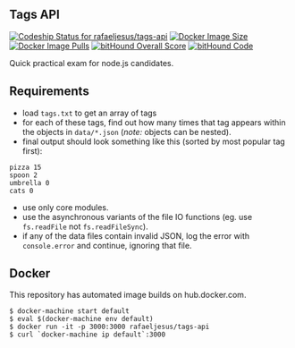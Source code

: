 ## Tags API

[ ![Codeship Status for rafaeljesus/tags-api](https://codeship.com/projects/fbd54500-9f70-0133-87e5-3206c6610001/status?branch=master)](https://codeship.com/projects/127890)
[![Docker Image Size](https://img.shields.io/imagelayers/image-size/rafaeljesus/tags-api/latest.svg)](https://hub.docker.com/r/rafaeljesus/tags-api/)
[![Docker Image Pulls](https://img.shields.io/docker/pulls/rafaeljesus/tags-api.svg)](https://hub.docker.com/r/rafaeljesus/tags-api/)
[![bitHound Overall Score](https://www.bithound.io/github/rafaeljesus/tags-api/badges/score.svg)](https://www.bithound.io/github/rafaeljesus/tags-api)
[![bitHound Code](https://www.bithound.io/github/rafaeljesus/tags-api/badges/code.svg)](https://www.bithound.io/github/rafaeljesus/tags-api)

Quick practical exam for node.js candidates.

## Requirements

- load `tags.txt` to get an array of tags
- for each of these tags, find out how many times that tag appears within the objects in `data/*.json` (_note:_ objects can be nested).
- final output should look something like this (sorted by most popular tag first):

```
pizza 15
spoon 2
umbrella 0
cats 0
```

- use only core modules.
- use the asynchronous variants of the file IO functions (eg. use `fs.readFile` not `fs.readFileSync`).
- if any of the data files contain invalid JSON, log the error with `console.error` and continue, ignoring that file.

## Docker

This repository has automated image builds on hub.docker.com.
```
$ docker-machine start default
$ eval $(docker-machine env default)
$ docker run -it -p 3000:3000 rafaeljesus/tags-api
$ curl `docker-machine ip default`:3000
```

